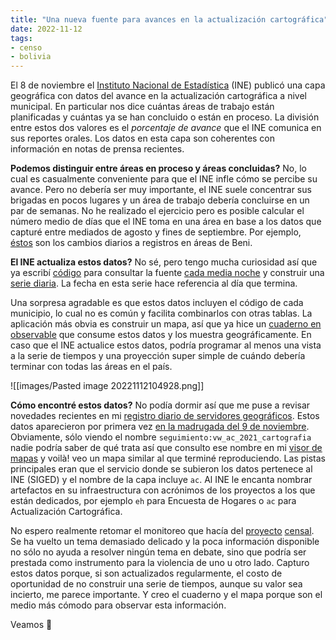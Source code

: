 ```yaml
---
title: "Una nueva fuente para avances en la actualización cartográfica"
date: 2022-11-12
tags: 
- censo
- bolivia
---
```


El 8 de noviembre el [Instituto Nacional de Estadística](https://www.ine.gob.bo/) (INE) publicó una capa geográfica con datos del avance en la actualización cartográfica a nivel municipal. En particular nos dice cuántas áreas de trabajo están planificadas y cuántas ya se han concluido o están en proceso. La división entre estos dos valores es el *porcentaje de avance* que el INE comunica en sus reportes orales. Los datos en esta capa son coherentes con información en notas de prensa recientes.

**Podemos distinguir entre áreas en proceso y áreas concluidas?** No, lo cual es casualmente conveniente para que el INE infle cómo se percibe su avance. Pero no debería ser muy importante, el INE suele concentrar sus brigadas en pocos lugares y un área de trabajo debería concluirse en un par de semanas. No he realizado el ejercicio pero es posible calcular el número medio de días que el INE toma en una área en base a los datos que capturé entre mediados de agosto y fines de septiembre. Por ejemplo, [éstos](https://github.com/mauforonda/canceles_elevando/commits/8d16738be2f12b4aee758f0efd135c98327ef1cb/data/cartografia/departamentos/beni.csv?browsing_rename_history=true&new_path=data/cartografia/old/departamentos/beni.csv&original_branch=master) son los cambios diarios a registros en áreas de Beni. 

**El INE actualiza estos datos?** No sé, pero tengo mucha curiosidad así que ya escribí [código](https://github.com/mauforonda/canceles_elevando/blob/4cdd650665e06c8306eca34e351ee69a0115dcf3/update/areas_cartografia.py) para consultar la fuente [cada media noche](https://github.com/mauforonda/canceles_elevando/blob/4cdd650665e06c8306eca34e351ee69a0115dcf3/.github/workflows/update.yml#L4) y construir una [serie diaria](https://github.com/mauforonda/canceles_elevando/blob/master/data/cartografia/areas_concluidas_o_en_proceso.csv). La fecha en esta serie hace referencia al día que termina. 

Una sorpresa agradable es que estos datos incluyen el código de cada municipio, lo cual no es común y facilita combinarlos con otras tablas. La aplicación más obvia es construir un mapa, así que ya hice un [cuaderno en observable](https://observablehq.com/d/76647fe240cadd76) que consume estos datos y los muestra geográficamente. En caso que el INE actualice estos datos, podría programar al menos una vista a la serie de tiempos y una proyección super simple de cuándo debería terminar con todas las áreas en el país.

![[images/Pasted image 20221112104928.png]]

**Cómo encontré estos datos?** No podía dormir así que me puse a revisar novedades recientes en mi [registro diario de servidores geográficos](https://github.com/mauforonda/geodatos/). Estos datos aparecieron por primera vez [en la madrugada del 9 de noviembre](https://github.com/mauforonda/geodatos/commit/cd567cf18a7ac6f92f527a7a31ca144bb9e250d7#diff-cb0da279bda65c03ccd31ff71d5dc8b79a9cb0651527903bdf836880fa2f493bR2796). Obviamente, sólo viendo el nombre `seguimiento:vw_ac_2021_cartografia` nadie podría saber de qué trata así que consulto ese nombre en mi [visor de mapas](https://observablehq.com/@mauforonda/datos-geograficos-del-gobierno-boliviano) y voilà! veo un mapa similar al que terminé reproduciendo. Las pistas principales eran que el servicio donde se subieron los datos pertenece al INE (SIGED) y el nombre de la capa incluye `ac`. Al INE le encanta nombrar artefactos en su infraestructura con acrónimos de los proyectos a los que están dedicados, por ejemplo `eh` para Encuesta de Hogares o `ac` para Actualización Cartográfica. 

No espero realmente retomar el monitoreo que hacía del [proyecto](https://observablehq.com/@mauforonda/avance-del-censo) [censal](https://observablehq.com/@mauforonda/nuevo-avance-del-censo). Se ha vuelto un tema demasiado delicado y la poca información disponible no sólo no ayuda a resolver ningún tema en debate, sino que podría ser prestada como instrumento para la violencia de uno u otro lado. Capturo estos datos porque, si son actualizados regularmente, el costo de oportunidad de no construir una serie de tiempos, aunque su valor sea incierto, me parece importante. Y creo el cuaderno y el mapa porque son el medio más cómodo para observar esta información.

Veamos 🥱